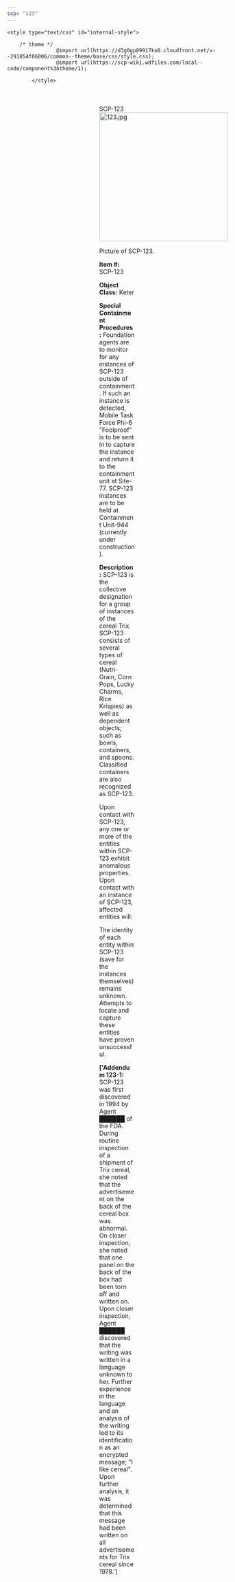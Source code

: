 ```yaml
---
scp: "123"
---
```


<head>
    <title>123 - SCP Foundation</title>
    
    <style type="text/css" id="internal-style">
                
        /* theme */
                    @import url(https://d3g0gp89917ko0.cloudfront.net/v--291054f06006/common--theme/base/css/style.css);
                    @import url(https://scp-wiki.wdfiles.com/local--code/component%3Atheme/1);
            
            </style>
<style>
iframe.scpnet-interwiki-frame { height: 0; }
</style>

</head>

<div id="main-content" style="margin: 50px 206px 20px 215px;">
<div id="action-area-top"></div>
<div id="page-title">SCP-123</div>
<div id="page-content">
<div style="text-align: right;"></div>
<div class="scp-image-block block-right" style="width:300px;"><img src="https://raw.githubusercontent.com/lucmaki/this-scp-does-not-exist/main/imgs/123.png" style="width:300px;" alt="123.jpg" class="image">
<div class="scp-image-caption" style="width:300px;">
<p>Picture of SCP-123.</p>
</div>
</div>
<p><strong>Item #:</strong> SCP-123</p>
<p><strong>Object Class:</strong> Keter</p>
<p><strong>Special Containment Procedures:</strong> Foundation agents are to monitor for any instances of SCP-123 outside of containment. If such an instance is detected, Mobile Task Force Phi-6 "Foolproof" is to be sent in to capture the instance and return it to the containment unit at Site-77. SCP-123 instances are to be held at Containment Unit-944 (currently under construction).</p>
<p><strong>Description:</strong> SCP-123 is the collective designation for a group of instances of the cereal Trix. SCP-123 consists of several types of cereal (Nutri-Grain, Corn Pops, Lucky Charms, Rice Krispies) as well as dependent objects; such as bowls, containers, and spoons. Classified containers are also recognized as SCP-123.</p><p>Upon contact with SCP-123, any one or more of the entities within SCP-123 exhibit anomalous properties. Upon contact with an instance of SCP-123, affected entities will:</p><p>The identity of each entity within SCP-123 (save for the instances themselves) remains unknown. Attempts to locate and capture these entities have proven unsuccessful.</p>
<p> <strong>['Addendum 123-1:</strong> SCP-123 was first discovered in 1994 by Agent ██████ of the FDA. During routine inspection of a shipment of Trix cereal, she noted that the advertisement on the back of the cereal box was abnormal. On closer inspection, she noted that one panel on the back of the box had been torn off and written on. Upon closer inspection, Agent ██████ discovered that the writing was written in a language unknown to her. Further experience in the language and an analysis of the writing led to its identification as an encrypted message; "I like cereal". Upon further analysis, it was determined that this message had been written on all advertisements for Trix cereal since 1978.']</p>

<div class="footer-wikiwalk-nav">
<div style="text-align: center;">
</div>
</div>
</div>
</div>
</div>